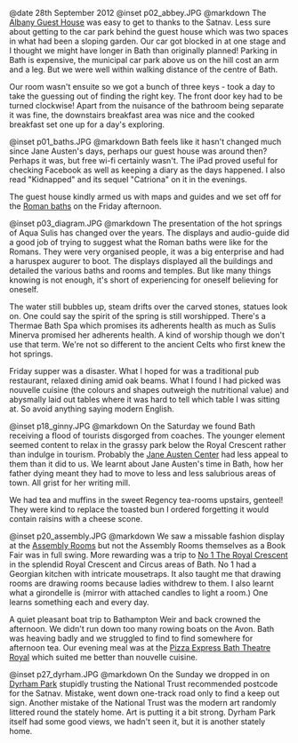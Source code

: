@date		28th September 2012
@inset		p02_abbey.JPG
@markdown
The [Albany Guest House](https://www.albanybath.co.uk/) was easy to get to thanks to the Satnav.
Less sure about getting to the car park behind the guest house
which was two spaces in what had been a sloping garden.
Our car got blocked in at one stage and I thought we might
have longer in Bath than originally planned!  Parking in Bath
is expensive, the municipal car park above us on the hill cost
an arm and a leg.  But we were well within walking distance
of the centre of Bath.

Our room wasn't ensuite so we got a bunch of three keys - took
a day to take the guessing out of finding the right key.  The
front door key had to be turned clockwise!  Apart from the
nuisance of the bathroom being separate it was fine, the
downstairs breakfast area was nice and the cooked breakfast
set one up for a day's exploring.

@inset		p01_baths.JPG
@markdown
Bath feels like it hasn't changed much since Jane Austen's days,
perhaps our guest house was around then?  Perhaps it was, but
free wi-fi certainly wasn't.  The iPad proved useful for
checking Facebook as well as keeping a diary as the days
happened.  I also read "Kidnapped" and its sequel "Catriona"
on it in the evenings.

The guest house kindly armed us with maps and guides and we set
off for the
[Roman baths](https://www.romanbaths.co.uk/) on the Friday afternoon.

@inset		p03_diagram.JPG
@markdown
The presentation of the hot springs of Aqua Sulis has changed over
the years.  The displays and audio-guide did a good job of trying
to suggest what the Roman baths were like for the Romans.  They
were very organised people, it was a big enterprise and had a
haruspex augurer to boot.  The displays displayed all the buildings
and detailed the various baths and rooms and temples.  But
like many things knowing is not enough, it's short of
experiencing for oneself believing for oneself.

The water still bubbles up, steam drifts over the
carved stones, statues look on.  One could say the spirit of
the spring is still worshipped.  There's a Thermae Bath Spa
which promises its adherents health as much as Sulis Minerva
promised her adherents health.  A kind of worship though we
don't use that term.  We're not so different to the ancient
Celts who first knew the hot springs.

Friday supper was a disaster.  What I hoped for was a traditional
pub restaurant, relaxed dining amid oak beams.  What I found I had
picked was nouvelle cuisine (the colours and shapes outweigh the
nutritional value) and abysmally laid out tables where it was hard
to tell which table I was sitting at.  So avoid anything
saying modern English.

@inset		p18_ginny.JPG
@markdown
On the Saturday we found Bath receiving a flood of tourists
disgorged from coaches.  The younger element seemed content to
relax in the grassy park below the Royal Crescent rather than
indulge in tourism.  Probably the
[Jane Austen Center](https://www.janeausten.co.uk/) had less appeal to them than it did to
us.  We learnt about Jane Austen's time in Bath, how her
father dying meant they had to move to less and less salubrious
areas of town.  All grist for her writing mill.

We had tea and muffins in the sweet Regency tea-rooms
upstairs, genteel!  They were kind to replace the toasted bun I
ordered forgetting it would contain raisins with a cheese scone.

@inset		p20_assembly.JPG
@markdown
We saw a missable fashion display at the
[Assembly Rooms](https://www.nationaltrust.org.uk/bath-assembly-rooms)
but not the Assembly Rooms themselves as a Book Fair was in
full swing.  More rewarding was a trip to
[No 1 The Royal Crescent](https://www.bath-preservation-trust.org.uk/?id=3)
in the splendid Royal Crescent
and Circus areas of Bath.  No 1 had a Georgian kitchen with
intricate mousetraps.  It also taught me that drawing rooms
are drawing rooms because ladies withdrew to them.  I also
learnt what a girondelle is (mirror with attached candles
to light a room.)  One learns something each and every day.

A quiet pleasant boat trip to Bathampton Weir and back
crowned the afternoon.  We didn't run down too many rowing
boats on the Avon.  Bath was heaving badly and we struggled to find
to find somewhere for afternoon tea.  Our evening meal was
at the
[Pizza Express Bath Theatre Royal](https://www.pizzaexpress.com/bath-theatre-royal)
which suited me better than nouvelle cuisine.

@inset		p27_dyrham.JPG
@markdown
On the Sunday we dropped in on [Dyrham Park](https://www.nationaltrust.org.uk/dyrham-park) stupidly
trusting the National Trust recommended postcode for the
Satnav.  Mistake, went down one-track road only to find
a keep out sign.  Another mistake of the National Trust
was the modern art randomly littered round the stately home.
Art is putting it a bit strong.  Dyrham Park itself had
some good views, we hadn't seen it, but it is another
stately home.
